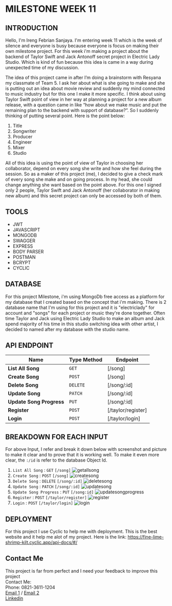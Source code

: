 # MILESTONE WEEK 11


## INTRODUCTION
Hello, I'm Ireng Febrian Sanjaya. I'm entering week 11 which is the week of silence and everyone is busy because everyone is focus on making their own milestone project. For this week i'm making a project about the backend of Taylor Swift and Jack Antonoff secret project in Electric Lady Studio. Which is kind of fun because this idea is came in a way during unexpected time of my discussion.

The idea of this project came in after I’m doing a brainstorm with Resyana my classmate of Team 5. I ask her about what is she going to make and she is putting out an idea about movie review and suddenly my mind connected to music industry but for this one I make it more specific. I think about using Taylor Swift point of view in her way at planning a project for a new album release, with a question came in like “how about we make music and put the remaining plan to the backend with support of database?”. So I suddenly thinking of putting several point. Here is the point below:

1. Title
2. Songwriter
3. Producer
4. Engineer
5. Mixer
6. Studio

All of this idea is using the point of view of Taylor in choosing her collaborator, depend on every song she write and how she feel during the session. So as a maker of this project (me), I decided to give a check mark of every song she make and on going process. In my head, she could change anything she want based on the point above. For this one I signed only 2 people, Taylor Swift and Jack Antonoff (her collaborator in making new album) and this secret project can only be accessed by both of them.

## TOOLS
- JWT
- JAVASCRIPT
- MONGODB
- SWAGGER
- EXPRESS
- BODY PARSER
- POSTMAN
- BCRYPT
- CYCLIC


## DATABASE

For this project Milestone, i'm using MongoDb free access as a platform for my database that I created based on the concept that i'm making. There is 2 database name that I'm using for this project and it is "electriclady" for account and "songs" for each project or music they're done together. Often time Taylor and Jack using Electric Lady Studio to make an album and Jack spend majority of his time in this studio switching idea with other artist, I decided to named after my database with the studio name.



## API ENDPOINT

| Name                        |  Type Method  | Endpoint           |
| --------------------------- | ------------- | ------------------ |
| **List All Song**           | `GET`         | [/song]            |    
| **Create Song**             | `POST`        | [/song]            |
| **Delete Song**             | `DELETE`      | [/song/:id]        |
| **Update Song**             | `PATCH`       | [/song/:id]        |
| **Update Song Progress**    | `PUT`         | [/song/:id]        |
| **Register**                | `POST`        | [/taylor/register] |
| **Login**                   | `POST`        | [/taylor/login]    |

## BREAKDOWN FOR EACH INPUT

For above Input, I refer and break it down below with screenshot and picture to make it clear and to prove that it is working well. To make it even more clear, the ```:/id``` is refer to the database Object Id.
1. ``` List All Song ``` : ```GET``` ```[/song]```
   ![getallsong](Readme%20Documentation/Get%20All%20Songs.png)
2. ``` Create Song ``` : ```POST``` ```[/song]```
   ![createsong](Readme%20Documentation/Post%20Create%20Songs.png)
3. ``` Delete Song ``` : ```DELETE``` ```[/song/:id]```
   ![deletesong](Readme%20Documentation/Del%20Delete%20Songs.png)
4. ``` Update Song ``` : ```PATCH``` ```[/song/:id]```
   ![updatesong](Readme%20Documentation/Patch%20Update%20Songs.png)
5. ``` Update Song Progress ``` : ```PUT``` ```[/song:id]```
   ![updatesongprogress](Readme%20Documentation/Put%20Update%20Songs%20Progress.png)
6. ``` Register ``` : ```POST``` ```[/taylor/register]```
   ![register](Readme%20Documentation/Post%20Register.png)
7. ``` Login ``` : ```POST``` ```[/taylor/login]```
   ![login](Readme%20Documentation/Post%20Login.png)


## DEPLOYMENT

For this project I use Cyclic to help me with deployment. This is the best website and it help me alot of my project. Here is the link: https://fine-lime-shrimp-kilt.cyclic.app/api-docs/#/

## Contact Me
This project is far from perfect and I need your feedback to improve this project <br>
Contact Me: <br>
Phone: 0821-3611-1204 <br>
[Email 1](febriansajaya22@gmail.com) / [Email 2](febriansanjaya22@gmail.com) <br>
[Linkedin](http://linkedin.com/in/ireng-febrian-sanjaya-6a79211a7)